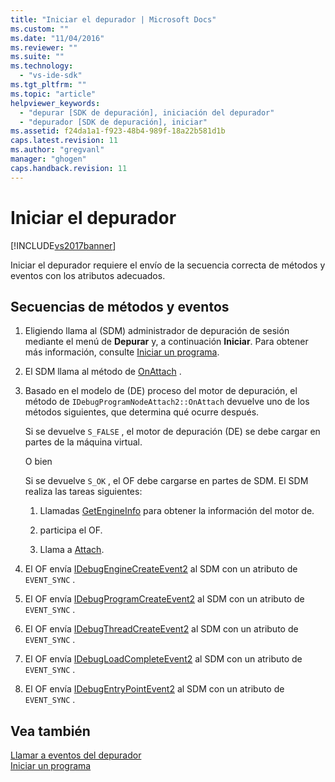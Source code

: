 ```yaml
---
title: "Iniciar el depurador | Microsoft Docs"
ms.custom: ""
ms.date: "11/04/2016"
ms.reviewer: ""
ms.suite: ""
ms.technology: 
  - "vs-ide-sdk"
ms.tgt_pltfrm: ""
ms.topic: "article"
helpviewer_keywords: 
  - "depurar [SDK de depuración], iniciación del depurador"
  - "depurador [SDK de depuración], iniciar"
ms.assetid: f24da1a1-f923-48b4-989f-18a22b581d1b
caps.latest.revision: 11
ms.author: "gregvanl"
manager: "ghogen"
caps.handback.revision: 11
---
```

# Iniciar el depurador
[!INCLUDE[vs2017banner](../../code-quality/includes/vs2017banner.md)]

Iniciar el depurador requiere el envío de la secuencia correcta de métodos y eventos con los atributos adecuados.  
  
## Secuencias de métodos y eventos  
  
1.  Eligiendo llama al \(SDM\) administrador de depuración de sesión mediante el menú de **Depurar** y, a continuación **Iniciar**.  Para obtener más información, consulte [Iniciar un programa](../../extensibility/debugger/launching-a-program.md).  
  
2.  El SDM llama al método de [OnAttach](../../extensibility/debugger/reference/idebugprogramnodeattach2-onattach.md) .  
  
3.  Basado en el modelo de \(DE\) proceso del motor de depuración, el método de `IDebugProgramNodeAttach2::OnAttach` devuelve uno de los métodos siguientes, que determina qué ocurre después.  
  
     Si se devuelve `S_FALSE` , el motor de depuración \(DE\) se debe cargar en partes de la máquina virtual.  
  
     O bien  
  
     Si se devuelve `S_OK` , el OF debe cargarse en partes de SDM.  El SDM realiza las tareas siguientes:  
  
    1.  Llamadas [GetEngineInfo](../../extensibility/debugger/reference/idebugprogramnode2-getengineinfo.md) para obtener la información del motor de.  
  
    2.  participa el OF.  
  
    3.  Llama a [Attach](../../extensibility/debugger/reference/idebugengine2-attach.md).  
  
4.  El OF envía [IDebugEngineCreateEvent2](../../extensibility/debugger/reference/idebugenginecreateevent2.md) al SDM con un atributo de `EVENT_SYNC` .  
  
5.  El OF envía [IDebugProgramCreateEvent2](../../extensibility/debugger/reference/idebugprogramcreateevent2.md) al SDM con un atributo de `EVENT_SYNC` .  
  
6.  El OF envía [IDebugThreadCreateEvent2](../../extensibility/debugger/reference/idebugthreadcreateevent2.md) al SDM con un atributo de `EVENT_SYNC` .  
  
7.  El OF envía [IDebugLoadCompleteEvent2](../../extensibility/debugger/reference/idebugloadcompleteevent2.md) al SDM con un atributo de `EVENT_SYNC` .  
  
8.  El OF envía [IDebugEntryPointEvent2](../../extensibility/debugger/reference/idebugentrypointevent2.md) al SDM con un atributo de `EVENT_SYNC` .  
  
## Vea también  
 [Llamar a eventos del depurador](../../extensibility/debugger/calling-debugger-events.md)   
 [Iniciar un programa](../../extensibility/debugger/launching-a-program.md)